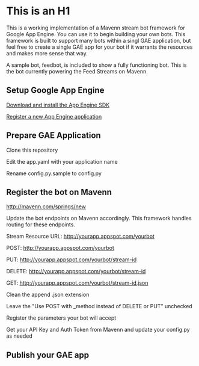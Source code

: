 # This is an H1 #

This is a working implementation of a Mavenn stream bot framework for Google App Engine.  You can use it to begin building your own bots.  This framework is built to support many bots within a singl GAE application, but feel free to create a single GAE app for your bot if it warrants the resources and makes more sense that way.

A sample bot, feedbot, is included to show a fully functioning bot.  This is the bot currently powering the Feed Streams on Mavenn.


## Setup Google App Engine ##


[Download and install the App Engine SDK](http://code.google.com/appengine/downloads.html)


[Register a new App Engine application](http://appengine.google.com)


## Prepare GAE Application ##

Clone this repository

Edit the app.yaml with your application name

Rename config.py.sample to config.py


## Register the bot on Mavenn ##

http://mavenn.com/springs/new


Update the bot endpoints on Mavenn accordingly.  This framework handles routing for these endpoints.

Stream Resource URL: http://yourapp.appspot.com/yourbot

POST: http://yourapp.appspot.com/yourbot

PUT: http://yourapp.appspot.com/yourbot/stream-id

DELETE: http://yourapp.appspot.com/yourbot/stream-id

GET: http://yourapp.appspot.com/yourbot/stream-id.json

Clean the append .json extension

Leave the "Use POST with _method instead of DELETE or PUT" unchecked


Register the parameters your bot will accept


Get your API Key and Auth Token from Mavenn and update your config.py as needed

## Publish your GAE app ##

